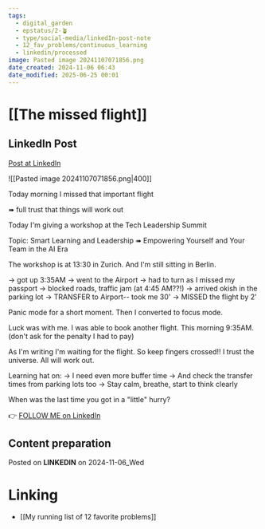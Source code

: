```yaml
---
tags:
  - digital_garden
  - epstatus/2-🪴
  - type/social-media/linkedIn-post-note
  - 12_fav_problems/continuous_learning
  - linkedin/processed
image: Pasted image 20241107071856.png
date_created: 2024-11-06 06:43
date_modified: 2025-06-25 00:01
---
```

# [[The missed flight]]

## LinkedIn Post

[Post at LinkedIn](https://www.linkedin.com/posts/sebastiankamilli_today-morning-i-missed-that-important-flight-activity-7259821835666493441-gxji?utm_source=share&utm_medium=member_desktop)

![[Pasted image 20241107071856.png|400]]

Today morning I missed that important flight 

➠ full trust that things will work out

Today I'm giving a workshop at the Tech Leadership Summit

Topic: Smart Learning and Leadership 
➠ Empowering Yourself and Your Team in the AI Era

The workshop is at 13:30 in Zurich. 
And I'm still sitting in Berlin. 

→ got up 3:35AM
→ went to the Airport 
→ had to turn as I missed my passport
→ blocked roads, traffic jam (at 4:45 AM??!)
→ arrived okish in the parking lot
→ TRANSFER to Airport-- took me 30'
→ MISSED the flight by 2'

Panic mode for a short moment. 
Then I converted to focus mode.

Luck was with me. 
I was able to book another flight.
This morning 9:35AM. 
(don't ask for the penalty I had to pay)

As I'm writing I'm waiting for the flight.
So keep fingers crossed!! 
I trust the universe. All will work out.

Learning hat on:
→ I need even more buffer time
→ And check the transfer times from parking lots too
→ Stay calm, breathe, start to think clearly

When was the last time you got in a "little" hurry?

👉 [FOLLOW ME on LinkedIn](https://www.linkedin.com/comm/mynetwork/discovery-see-all?usecase=PEOPLE_FOLLOWS&followMember=sebastiankamilli)

## Content preparation

Posted on **LINKEDIN** on 2024-11-06_Wed

# Linking

+ [[My running list of 12 favorite problems]]